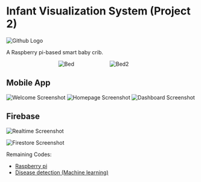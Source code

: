 # Infant Visualization System (Project 2)             
![Github Logo](https://user-images.githubusercontent.com/97244341/152191359-bd151629-a659-4187-93a2-dd86540e5af8.png)

A Raspberry pi-based smart baby crib.

&nbsp; &nbsp;&nbsp; &nbsp;&nbsp; &nbsp;&nbsp; &nbsp;&nbsp; &nbsp;&nbsp; &nbsp;&nbsp; &nbsp;&nbsp; &nbsp;&nbsp; &nbsp;&nbsp; &nbsp;&nbsp;&nbsp; &nbsp; ![Bed](https://user-images.githubusercontent.com/97244341/152197005-32be1048-149a-4f01-9e44-e1e386bdb508.jpeg)  &nbsp; &nbsp;&nbsp; &nbsp;&nbsp; &nbsp;&nbsp; &nbsp;&nbsp; &nbsp;&nbsp; &nbsp;&nbsp; &nbsp;&nbsp; ![Bed2](https://user-images.githubusercontent.com/97244341/152197184-2a2974ae-9b05-4fe6-9416-a52544178855.jpeg) 




## Mobile App

![Welcome Screenshot](https://user-images.githubusercontent.com/97244341/152190167-36db4498-d9c5-4da6-92ff-1a616b661a5d.jpg) ![Homepage Screenshot](https://user-images.githubusercontent.com/97244341/152190454-5a76f8e8-d624-4392-ad26-76a6a9ccbf73.jpg) ![Dashboard Screenshot](https://user-images.githubusercontent.com/97244341/152190503-55ac6e03-f942-45be-8c87-eda962c4ccd2.jpg)

## Firebase
![Realtime Screenshot](https://user-images.githubusercontent.com/97244341/152193549-00491070-f7de-45cb-9409-53114cda0ca2.png)

![Firestore Screenshot](https://user-images.githubusercontent.com/97244341/152193865-82f3be74-4e0c-4d0d-978c-d0a3531abf0d.png)




Remaining Codes:

- [Raspberry pi](https://github.com/tharwatp/IVS)
- [Disease detection (Machine learning)](https://github.com/AbdulMablol/MachineLearning)


